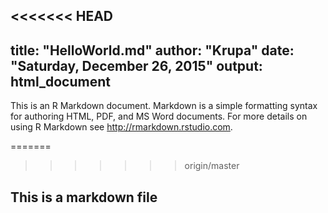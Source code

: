 <<<<<<< HEAD
---
title: "HelloWorld.md"
author: "Krupa"
date: "Saturday, December 26, 2015"
output: html_document
---

This is an R Markdown document. Markdown is a simple formatting syntax for authoring HTML, PDF, and MS Word documents. For more details on using R Markdown see <http://rmarkdown.rstudio.com>.

=======
>>>>>>> origin/master
## This is a markdown file
